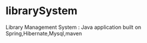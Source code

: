 # librarySystem
Library Management System : Java application built on Spring,Hibernate,Mysql,maven 
